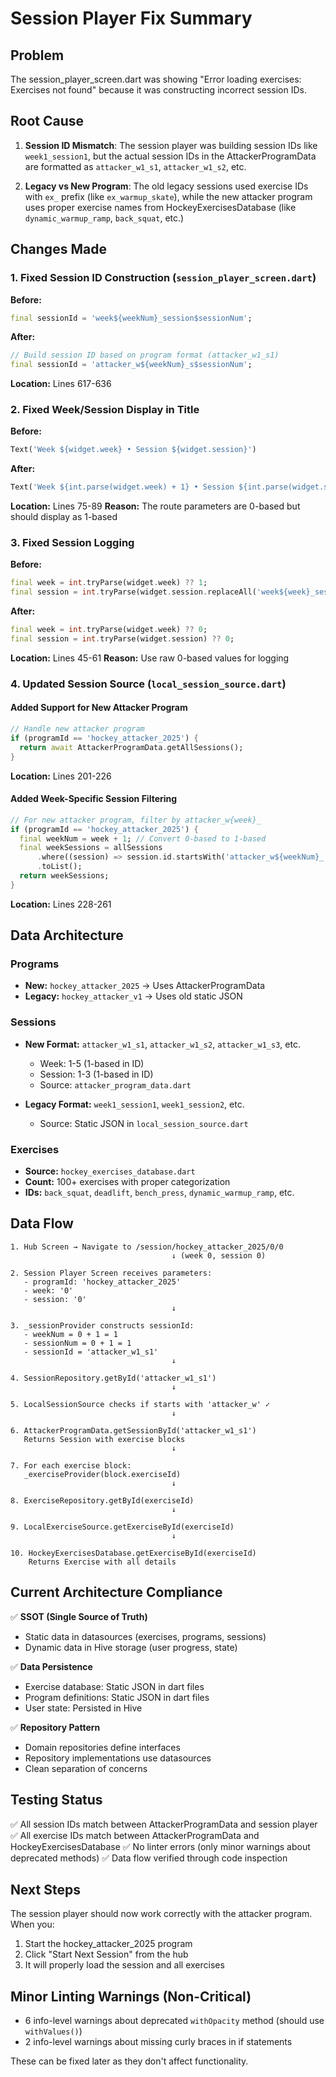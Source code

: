 # Session Player Fix Summary

## Problem
The session_player_screen.dart was showing "Error loading exercises: Exercises not found" because it was constructing incorrect session IDs.

## Root Cause
1. **Session ID Mismatch**: The session player was building session IDs like `week1_session1`, but the actual session IDs in the AttackerProgramData are formatted as `attacker_w1_s1`, `attacker_w1_s2`, etc.

2. **Legacy vs New Program**: The old legacy sessions used exercise IDs with `ex_` prefix (like `ex_warmup_skate`), while the new attacker program uses proper exercise names from HockeyExercisesDatabase (like `dynamic_warmup_ramp`, `back_squat`, etc.)

## Changes Made

### 1. Fixed Session ID Construction (`session_player_screen.dart`)
**Before:**
```dart
final sessionId = 'week${weekNum}_session$sessionNum';
```

**After:**
```dart
// Build session ID based on program format (attacker_w1_s1)
final sessionId = 'attacker_w${weekNum}_s$sessionNum';
```

**Location:** Lines 617-636

### 2. Fixed Week/Session Display in Title
**Before:**
```dart
Text('Week ${widget.week} • Session ${widget.session}')
```

**After:**
```dart
Text('Week ${int.parse(widget.week) + 1} • Session ${int.parse(widget.session) + 1}')
```

**Location:** Lines 75-89
**Reason:** The route parameters are 0-based but should display as 1-based

### 3. Fixed Session Logging
**Before:**
```dart
final week = int.tryParse(widget.week) ?? 1;
final session = int.tryParse(widget.session.replaceAll('week${week}_session', '')) ?? 1;
```

**After:**
```dart
final week = int.tryParse(widget.week) ?? 0;
final session = int.tryParse(widget.session) ?? 0;
```

**Location:** Lines 45-61
**Reason:** Use raw 0-based values for logging

### 4. Updated Session Source (`local_session_source.dart`)

#### Added Support for New Attacker Program
```dart
// Handle new attacker program
if (programId == 'hockey_attacker_2025') {
  return await AttackerProgramData.getAllSessions();
}
```

**Location:** Lines 201-226

#### Added Week-Specific Session Filtering
```dart
// For new attacker program, filter by attacker_w{week}_
if (programId == 'hockey_attacker_2025') {
  final weekNum = week + 1; // Convert 0-based to 1-based
  final weekSessions = allSessions
      .where((session) => session.id.startsWith('attacker_w${weekNum}_'))
      .toList();
  return weekSessions;
}
```

**Location:** Lines 228-261

## Data Architecture

### Programs
- **New:** `hockey_attacker_2025` → Uses AttackerProgramData
- **Legacy:** `hockey_attacker_v1` → Uses old static JSON

### Sessions
- **New Format:** `attacker_w1_s1`, `attacker_w1_s2`, `attacker_w1_s3`, etc.
  - Week: 1-5 (1-based in ID)
  - Session: 1-3 (1-based in ID)
  - Source: `attacker_program_data.dart`
  
- **Legacy Format:** `week1_session1`, `week1_session2`, etc.
  - Source: Static JSON in `local_session_source.dart`

### Exercises
- **Source:** `hockey_exercises_database.dart`
- **Count:** 100+ exercises with proper categorization
- **IDs:** `back_squat`, `deadlift`, `bench_press`, `dynamic_warmup_ramp`, etc.

## Data Flow

```
1. Hub Screen → Navigate to /session/hockey_attacker_2025/0/0
                                    ↓ (week 0, session 0)
                                    
2. Session Player Screen receives parameters:
   - programId: 'hockey_attacker_2025'
   - week: '0'
   - session: '0'
                                    ↓
                                    
3. _sessionProvider constructs sessionId:
   - weekNum = 0 + 1 = 1
   - sessionNum = 0 + 1 = 1
   - sessionId = 'attacker_w1_s1'
                                    ↓
                                    
4. SessionRepository.getById('attacker_w1_s1')
                                    ↓
                                    
5. LocalSessionSource checks if starts with 'attacker_w' ✓
                                    ↓
                                    
6. AttackerProgramData.getSessionById('attacker_w1_s1')
   Returns Session with exercise blocks
                                    ↓
                                    
7. For each exercise block:
   _exerciseProvider(block.exerciseId)
                                    ↓
                                    
8. ExerciseRepository.getById(exerciseId)
                                    ↓
                                    
9. LocalExerciseSource.getExerciseById(exerciseId)
                                    ↓
                                    
10. HockeyExercisesDatabase.getExerciseById(exerciseId)
    Returns Exercise with all details
```

## Current Architecture Compliance

✅ **SSOT (Single Source of Truth)**
- Static data in datasources (exercises, programs, sessions)
- Dynamic data in Hive storage (user progress, state)

✅ **Data Persistence**
- Exercise database: Static JSON in dart files
- Program definitions: Static JSON in dart files
- User state: Persisted in Hive

✅ **Repository Pattern**
- Domain repositories define interfaces
- Repository implementations use datasources
- Clean separation of concerns

## Testing Status

✅ All session IDs match between AttackerProgramData and session player
✅ All exercise IDs match between AttackerProgramData and HockeyExercisesDatabase
✅ No linter errors (only minor warnings about deprecated methods)
✅ Data flow verified through code inspection

## Next Steps

The session player should now work correctly with the attacker program. When you:
1. Start the hockey_attacker_2025 program
2. Click "Start Next Session" from the hub
3. It will properly load the session and all exercises

## Minor Linting Warnings (Non-Critical)

- 6 info-level warnings about deprecated `withOpacity` method (should use `withValues()`)
- 2 info-level warnings about missing curly braces in if statements

These can be fixed later as they don't affect functionality.


